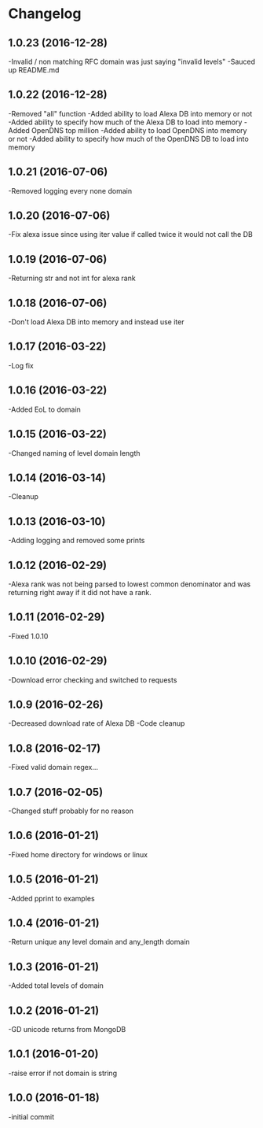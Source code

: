 Changelog
=========
1.0.23 (2016-12-28)
-------------------
-Invalid / non matching RFC domain was just saying "invalid levels"
-Sauced up README.md

1.0.22 (2016-12-28)
-------------------
-Removed "all" function
-Added ability to load Alexa DB into memory or not
-Added ability to specify how much of the Alexa DB to load into memory
-Added OpenDNS top million
-Added ability to load OpenDNS into memory or not
-Added ability to specify how much of the OpenDNS DB to load into memory

1.0.21 (2016-07-06)
-------------------
-Removed logging every none domain

1.0.20 (2016-07-06)
-------------------
-Fix alexa issue since using iter value if called twice it would not call the DB

1.0.19 (2016-07-06)
-------------------
-Returning str and not int for alexa rank

1.0.18 (2016-07-06)
-------------------
-Don't load Alexa DB into memory and instead use iter

1.0.17 (2016-03-22)
-------------------
-Log fix

1.0.16 (2016-03-22)
-------------------
-Added EoL to domain

1.0.15 (2016-03-22)
-------------------
-Changed naming of level domain length

1.0.14 (2016-03-14)
-------------------
-Cleanup

1.0.13 (2016-03-10)
-------------------
-Adding logging and removed some prints

1.0.12 (2016-02-29)
-------------------
-Alexa rank was not being parsed to lowest common denominator and was returning right away if it did not have a rank.

1.0.11 (2016-02-29)
-------------------
-Fixed 1.0.10

1.0.10 (2016-02-29)
-------------------
-Download error checking and switched to requests

1.0.9 (2016-02-26)
-------------------
-Decreased download rate of Alexa DB
-Code cleanup

1.0.8 (2016-02-17)
-------------------
-Fixed valid domain regex...

1.0.7 (2016-02-05)
-------------------
-Changed stuff probably for no reason

1.0.6 (2016-01-21)
-------------------
-Fixed home directory for windows or linux

1.0.5 (2016-01-21)
-------------------
-Added pprint to examples

1.0.4 (2016-01-21)
-------------------
-Return unique any level domain and any_length domain

1.0.3 (2016-01-21)
-------------------
-Added total levels of domain

1.0.2 (2016-01-21)
-------------------
-GD unicode returns from MongoDB

1.0.1 (2016-01-20)
-------------------
-raise error if not domain is string

1.0.0 (2016-01-18)
-------------------
-initial commit